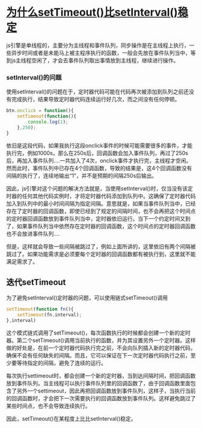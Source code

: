 # [为什么setTimeout()比setInterval()稳定](https://blog.csdn.net/chiuwingyan/article/details/80322289)

js引擎是单线程的，主要分为主线程和事件队列，同步操作是在主线程上执行，一些异步时间或者是未能马上被主程序执行的函数，一般会先放在事件队列当中，等到js主线程空闲了，才会去事件队列取出事情放到主线程，继续进行操作。

### setInterval()的问题 

使用setInterval()的问题在于，定时器代码可能在代码再次被添加到队列之前还没有完成执行，结果导致定时器代码连续运行好几次，而之间没有任何停顿。

```javascript
btn.onclick = function(){
    setTimeout(function(){
        console.log(1);
    },250);
}
```

依旧是这段代码，如果我执行这段onclick事件的时候可能需要很多的事件，才能执行完，例如1000s，那么在250s后，回调函数会加入事件队列，再过了250s后，再加入事件队列....一共加入了4次，onclick事件才执行完，主线程才空闲。然而此时，事件队列中已存在4个回调函数，导致的结果是，这4个回调函数没有间隔的执行了，连续地输出“1”，并不是预期的间隔250s后输出。

因此，js引擎对这个问题的解决方法就是，当使用setInterval()时，仅当没有该定时器的任何其他代码实例时，才将定时器代码添加到队列中。这确保了定时器代码加入到队列中的最小时间间隔为指定间隔。意思就是，如果当事件队列当中，已经存在了定时器的回调函数，即使已经到了规定的间隔时间，也不会再把这个时间点的定时器回调函数放到事件队列当中，定时器依旧运行。当下一个约定时间又到了，如果事件队列当中依然存在定时器的回调函数，这个时间点的定时器回调函数也不会放进事件队列....

但是，这样就会导致一些间隔被跳过了，例如上面所讲的，这里依旧有两个间隔被跳过了。如果功能需求是必须要每个定时器的回调函数都有被执行到，这里就不能满足需求了。

## 迭代setTimeout 

为了避免setInterval()定时器的问题，可以使用链式setTimeout()调用

```javascript
setTimeout(function fn(){
    setTimeout(fn,interval);
},interval)
```

这个模式链式调用了setTimeout()，每次函数执行的时候都会创建一个新的定时器。第二个setTimeout()调用当前执行的函数，并为其设置另外一个定时器。这样做的好处是，在前一个定时器代码执行完之前，不会向队列插入新的定时器代码，确保不会有任何缺失的间隔。而且，它可以保证在下一次定时器代码执行之前，至少要等待指定的间隔，避免了连续的运行。



每次执行settimeout时，都会创建一个新的定时器，当到达间隔时间，把回调函数放到事件队列。当主线程可以执行事件队列里的回调函数了，由于回调函数里面包含了另外一个settimeout，因此再把回调函数放到事件队列，这样子，当执行当前的回调函数时，才会把下一次需要执行的回调函数放到事件队列。这样避免跳过了某些时间点，也不会导致连续执行。



因此，setTimeout()在某程度上比比setInterval()稳定。
